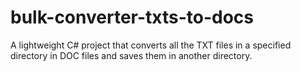 # bulk-converter-txts-to-docs


A lightweight C# project that converts all the TXT files in a specified directory in DOC files and saves them in another directory.
